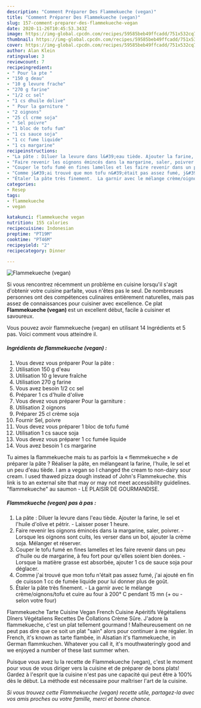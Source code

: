```yaml
---
description: "Comment Préparer Des Flammekueche (vegan)"
title: "Comment Préparer Des Flammekueche (vegan)"
slug: 157-comment-preparer-des-flammekueche-vegan
date: 2020-11-26T10:45:53.343Z
image: https://img-global.cpcdn.com/recipes/59585beb49ffcadd/751x532cq70/flammekueche-vegan-photo-principale-de-la-recette.jpg
thumbnail: https://img-global.cpcdn.com/recipes/59585beb49ffcadd/751x532cq70/flammekueche-vegan-photo-principale-de-la-recette.jpg
cover: https://img-global.cpcdn.com/recipes/59585beb49ffcadd/751x532cq70/flammekueche-vegan-photo-principale-de-la-recette.jpg
author: Alan Klein
ratingvalue: 3
reviewcount: 7
recipeingredient:
- " Pour la pte "
- "150 g deau"
- "10 g levure frache"
- "270 g farine"
- "1/2 cc sel"
- "1 cs dhuile dolive"
- " Pour la garniture "
- "2 oignons"
- "25 cl crme soja"
- " Sel poivre"
- "1 bloc de tofu fum"
- "1 cs sauce soja"
- "1 cc fume liquide"
- "1 cs margarine"
recipeinstructions:
- "La pâte : Diluer la levure dans l&#39;eau tiède. Ajouter la farine, le sel et l&#39;huile d&#39;olive et pétrir. Laisser poser 1 heure."
- "Faire revenir les oignons émincés dans la margarine, saler, poivrer.  Lorsque les oignons sont cuits, les verser dans un bol, ajouter la crème soja. Mélanger et réserver."
- "Couper le tofu fumé en fines lamelles et les faire revenir dans un peu d&#39;huile ou de margarine, à feu fort pour qu&#39;elles soient bien dorées.  Lorsque la matière grasse est absorbée, ajouter 1 cs de sauce soja pour déglacer."
- "Comme j&#39;ai trouvé que mon tofu n&#39;était pas assez fumé, j&#39;ai ajouté en fin de cuisson 1 cc de fumée liquide pour lui donner plus de goût."
- "Étaler la pâte très finement.  La garnir avec le mélange crème/oignons/tofu et cuire au four à 200° C pendant 15 mn (+ ou - selon votre four)"
categories:
- Resep
tags:
- flammekueche
- vegan

katakunci: flammekueche vegan 
nutrition: 155 calories
recipecuisine: Indonesian
preptime: "PT19M"
cooktime: "PT46M"
recipeyield: "2"
recipecategory: Dinner

---
```



![Flammekueche (vegan)](https://img-global.cpcdn.com/recipes/59585beb49ffcadd/751x532cq70/flammekueche-vegan-photo-principale-de-la-recette.jpg)

Si vous rencontrez récemment un problème en cuisine lorsqu'il s'agit d'obtenir votre cuisine parfaite, vous n'êtes pas le seul. De nombreuses personnes ont des compétences culinaires entièrement naturelles, mais pas assez de connaissances pour cuisiner avec excellence. Ce plat <strong> Flammekueche (vegan) </strong> est un excellent début, facile à cuisiner et savoureux.

<!--inarticleads1-->

Vous pouvez avoir flammekueche (vegan) en utilisant 14 Ingrédients et 5 pas. Voici comment vous atteindre il.

##### Ingrédients de flammekueche (vegan) :

1. Vous devez vous préparer  Pour la pâte :
1. Utilisation 150 g d&#39;eau
1. Utilisation 10 g levure fraîche
1. Utilisation 270 g farine
1. Vous avez besoin 1/2 cc sel
1. Préparer 1 cs d&#39;huile d&#39;olive
1. Vous devez vous préparer  Pour la garniture :
1. Utilisation 2 oignons
1. Préparer 25 cl crème soja
1. Fournir  Sel, poivre
1. Vous devez vous préparer 1 bloc de tofu fumé
1. Utilisation 1 cs sauce soja
1. Vous devez vous préparer 1 cc fumée liquide
1. Vous avez besoin 1 cs margarine


Tu aimes la flammekueche mais tu as parfois la « flemmekueche » de préparer la pâte ? Réaliser la pâte, en mélangeant la farine, l&#39;huile, le sel et un peu d&#39;eau tiède. I am a vegan so I changed the cream to non-dairy sour cream. I used thawed pizza dough instead of John&#39;s Flammekueche. this link is to an external site that may or may not meet accessibility guidelines. &#34;flammekueche&#34; au saumon - LE PLAISIR DE GOURMANDISE. 

<!--inarticleads2-->

##### Flammekueche (vegan) pas à pas :

1. La pâte : Diluer la levure dans l&#39;eau tiède. Ajouter la farine, le sel et l&#39;huile d&#39;olive et pétrir. - Laisser poser 1 heure.
1. Faire revenir les oignons émincés dans la margarine, saler, poivrer.  - Lorsque les oignons sont cuits, les verser dans un bol, ajouter la crème soja. Mélanger et réserver.
1. Couper le tofu fumé en fines lamelles et les faire revenir dans un peu d&#39;huile ou de margarine, à feu fort pour qu&#39;elles soient bien dorées.  - Lorsque la matière grasse est absorbée, ajouter 1 cs de sauce soja pour déglacer.
1. Comme j&#39;ai trouvé que mon tofu n&#39;était pas assez fumé, j&#39;ai ajouté en fin de cuisson 1 cc de fumée liquide pour lui donner plus de goût.
1. Étaler la pâte très finement.  - La garnir avec le mélange crème/oignons/tofu et cuire au four à 200° C pendant 15 mn (+ ou - selon votre four)


Flammekueche Tarte Cuisine Vegan French Cuisine Apéritifs Végétaliens Dîners Végétaliens Recettes De Collations Crème Sûre. J&#39;adore la flammekueche, c&#39;est un plat tellement gourmand ! Malheureusement on ne peut pas dire que ce soit un plat &#34;sain&#34; alors pour continuer à me régaler. In French, it&#39;s known as tarte flambée, in Alsatian it&#39;s flammekueche, in German flammkuchen. Whatever you call it, it&#39;s mouthwateringly good and we enjoyed a number of these last summer when. 

<!--inarticleads1-->

<p>
Puisque vous avez lu la recette de Flammekueche (vegan), c'est le moment pour vous de vous diriger vers la cuisine et de préparer de bons plats! Gardez à l'esprit que la cuisine n'est pas une capacité qui peut être à 100% dès le début. La méthode est nécessaire pour maîtriser l'art de la cuisine.
</p>

<p>
<i>Si vous trouvez cette Flammekueche (vegan) recette utile, partagez-la avec vos amis proches ou votre famille, merci et bonne chance.</i>
</p>
